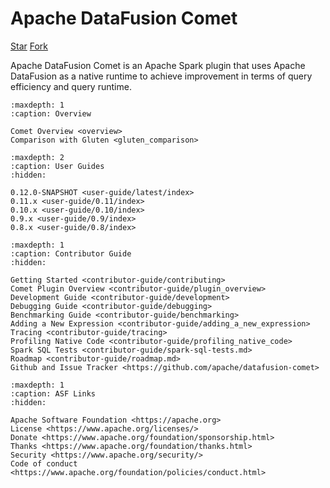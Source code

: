 <!--
Licensed to the Apache Software Foundation (ASF) under one
or more contributor license agreements.  See the NOTICE file
distributed with this work for additional information
regarding copyright ownership.  The ASF licenses this file
to you under the Apache License, Version 2.0 (the
"License"); you may not use this file except in compliance
with the License.  You may obtain a copy of the License at

  http://www.apache.org/licenses/LICENSE-2.0

Unless required by applicable law or agreed to in writing,
software distributed under the License is distributed on an
"AS IS" BASIS, WITHOUT WARRANTIES OR CONDITIONS OF ANY
KIND, either express or implied.  See the License for the
specific language governing permissions and limitations
under the License.
-->

# Apache DataFusion Comet

<!-- Code from https://buttons.github.io/ -->
<p>
  <!-- Place this tag where you want the button to render. -->
  <a class="github-button" href="https://github.com/apache/datafusion-comet" data-size="large" data-show-count="true" aria-label="Star apache/datafusion-comet on GitHub">Star</a>
  <!-- Place this tag where you want the button to render. -->
   <a class="github-button" href="https://github.com/apache/datafusion-comet/fork" data-size="large" data-show-count="true" aria-label="Fork apache/datafusion-comet on GitHub">Fork</a>
</p>

Apache DataFusion Comet is an Apache Spark plugin that uses Apache DataFusion
as a native runtime to achieve improvement in terms of query efficiency and query runtime.

```{toctree}
:maxdepth: 1
:caption: Overview

Comet Overview <overview>
Comparison with Gluten <gluten_comparison>
```

```{toctree}
:maxdepth: 2
:caption: User Guides
:hidden:

0.12.0-SNAPSHOT <user-guide/latest/index>
0.11.x <user-guide/0.11/index>
0.10.x <user-guide/0.10/index>
0.9.x <user-guide/0.9/index>
0.8.x <user-guide/0.8/index>
```

```{toctree}
:maxdepth: 1
:caption: Contributor Guide
:hidden:

Getting Started <contributor-guide/contributing>
Comet Plugin Overview <contributor-guide/plugin_overview>
Development Guide <contributor-guide/development>
Debugging Guide <contributor-guide/debugging>
Benchmarking Guide <contributor-guide/benchmarking>
Adding a New Expression <contributor-guide/adding_a_new_expression>
Tracing <contributor-guide/tracing>
Profiling Native Code <contributor-guide/profiling_native_code>
Spark SQL Tests <contributor-guide/spark-sql-tests.md>
Roadmap <contributor-guide/roadmap.md>
Github and Issue Tracker <https://github.com/apache/datafusion-comet>
```

```{toctree}
:maxdepth: 1
:caption: ASF Links
:hidden:

Apache Software Foundation <https://apache.org>
License <https://www.apache.org/licenses/>
Donate <https://www.apache.org/foundation/sponsorship.html>
Thanks <https://www.apache.org/foundation/thanks.html>
Security <https://www.apache.org/security/>
Code of conduct <https://www.apache.org/foundation/policies/conduct.html>
```
